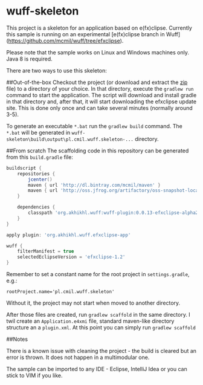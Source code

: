 # wuff-skeleton
This project is a skeleton for an application based on e(fx)clipse. Currently this sample is running on an experimental [e(fx)clipse branch in Wuff] (https://github.com/mcmil/wuff/tree/efxclipse). 

Please note that the sample works on  Linux and Windows machines only. Java 8 is required.

There are two ways to use this skeleton:

##Out-of-the-box
Checkout the project (or download and extract the [zip](https://github.com/mcmil/wuff-skeleton/archive/master.zip) file) to a directory of your choice. In that directory, execute the  `gradlew run` command to start the application. The script will download and install gradle in that directory and, after that, it will start downloading the efxclipse update site. This is done only once and can take several minutes (normally around 3-5). 

To generate an executable `*.bat` run the `gradlew build` command. The `*.bat` will be generated in `wuff-skeleton\build\output\pl.cmil.wuff.skeleton-...` directory.

##From scratch
The scaffolding code in this repository can be generated from this `build.gradle` file:

```gradle
buildscript {
    repositories {
		jcenter()
		maven { url 'http://dl.bintray.com/mcmil/maven' }
		maven { url 'http://oss.jfrog.org/artifactory/oss-snapshot-local' }
    }

    dependencies {
        classpath 'org.akhikhl.wuff:wuff-plugin:0.0.13-efxclipse-alpha2'
    }
}

apply plugin: 'org.akhikhl.wuff.efxclipse-app'

wuff {
    filterManifest = true
    selectedEclipseVersion = 'efxclipse-1.2'
}
```
Remember to set a constant name for the root project in `settings.gradle`, e.g.:
```
rootProject.name='pl.cmil.wuff.skeleton'
```
Without it, the project may not start when moved to another directory.

After those files are created, run  `gradlew scaffold` in the same directory. I twil create an `Application.e4xmi` file, standard maven-like directory structure an a `plugin.xml`. At this point you can simply run `gradlew scaffold`

##Notes

There is a known issue with cleaning the project - the build is cleared but an error is thrown. It does not happen in a multimodular one. 

The sample can be imported to any IDE - Eclipse, IntelliJ Idea or you can stick to VIM if you like.

  

